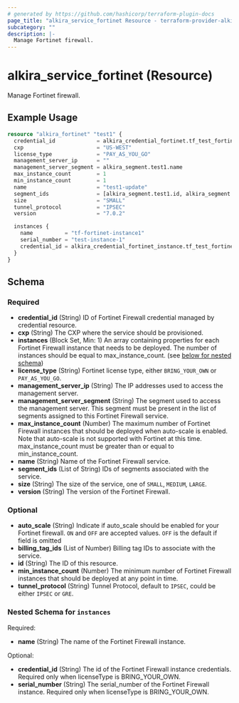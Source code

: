 ```yaml
---
# generated by https://github.com/hashicorp/terraform-plugin-docs
page_title: "alkira_service_fortinet Resource - terraform-provider-alkira"
subcategory: ""
description: |-
  Manage Fortinet firewall.
---
```


# alkira_service_fortinet (Resource)

Manage Fortinet firewall.

## Example Usage

```terraform
resource "alkira_fortinet" "test1" {
  credential_id             = alkira_credential_fortinet.tf_test_fortinet.id
  cxp                       = "US-WEST"
  license_type              = "PAY_AS_YOU_GO"
  management_server_ip      = ""
  management_server_segment = alkira_segment.test1.name
  max_instance_count        = 1
  min_instance_count        = 1
  name                      = "test1-update"
  segment_ids               = [alkira_segment.test1.id, alkira_segment.test2.id]
  size                      = "SMALL"
  tunnel_protocol           = "IPSEC"
  version                   = "7.0.2"

  instances {
    name          = "tf-fortinet-instance1"
    serial_number = "test-instance-1"
    credential_id = alkira_credential_fortinet_instance.tf_test_fortinet_instance.id
  }
}
```

<!-- schema generated by tfplugindocs -->
## Schema

### Required

- **credential_id** (String) ID of Fortinet Firewall credential managed by credential resource.
- **cxp** (String) The CXP where the service should be provisioned.
- **instances** (Block Set, Min: 1) An array containing properties for each Fortinet Firewall instance that needs to be deployed. The number of instances should be equal to max_instance_count. (see [below for nested schema](#nestedblock--instances))
- **license_type** (String) Fortinet license type, either `BRING_YOUR_OWN` or `PAY_AS_YOU_GO`.
- **management_server_ip** (String) The IP addresses used to access the management server.
- **management_server_segment** (String) The segment used to access the management server. This segment must be present in the list of segments assigned to this Fortinet Firewall service.
- **max_instance_count** (Number) The maximum number of Fortinet Firewall instances that should be deployed when auto-scale is enabled. Note that auto-scale is not supported with Fortinet at this time. max_instance_count must be greater than or equal to min_instance_count.
- **name** (String) Name of the Fortinet Firewall service.
- **segment_ids** (List of String) IDs of segments associated with the service.
- **size** (String) The size of the service, one of `SMALL`, `MEDIUM`, `LARGE`.
- **version** (String) The version of the Fortinet Firewall.

### Optional

- **auto_scale** (String) Indicate if auto_scale should be enabled for your Fortinet firewall. `ON` and `OFF` are accepted values. `OFF` is the default if field is omitted
- **billing_tag_ids** (List of Number) Billing tag IDs to associate with the service.
- **id** (String) The ID of this resource.
- **min_instance_count** (Number) The minimum number of Fortinet Firewall instances that should be  deployed at any point in time.
- **tunnel_protocol** (String) Tunnel Protocol, default to `IPSEC`, could be either `IPSEC` or `GRE`.

<a id="nestedblock--instances"></a>
### Nested Schema for `instances`

Required:

- **name** (String) The name of the Fortinet Firewall instance.

Optional:

- **credential_id** (String) The id of the Fortinet Firewall instance credentials. Required only when licenseType is BRING_YOUR_OWN.
- **serial_number** (String) The serial_number of the Fortinet Firewall instance. Required only when licenseType is BRING_YOUR_OWN.


